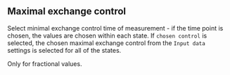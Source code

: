 ## Maximal exchange control

Select minimal exchange control time of measurement - if the time point is chosen, the values are chosen within each state. If `chosen control` is selected, the chosen maximal exchange control from the `Input data` settings is selected for all of the states.

Only for fractional values.
